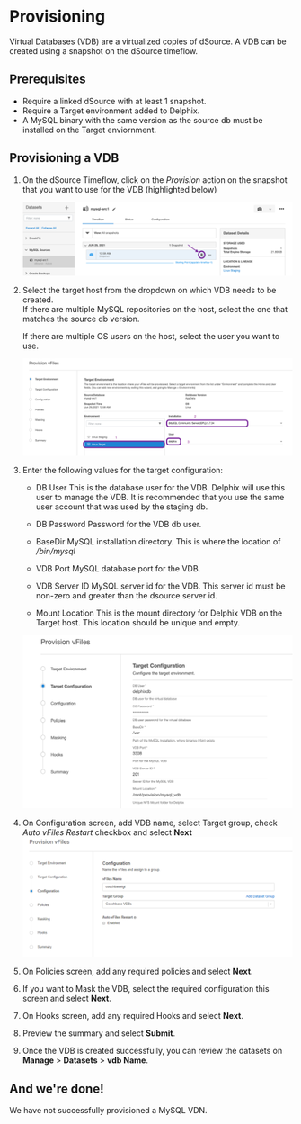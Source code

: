 # Provisioning

Virtual Databases (VDB) are a virtualized copies of dSource. 
A VDB can be created using a snapshot on the dSource timeflow. 

## Prerequisites

- Require a linked dSource with at least 1 snapshot.
- Require a Target environment added to Delphix.
- A MySQL binary with the same version as the source db must be installed on the Target enviornment.


## Provisioning a VDB


1. On the dSource Timeflow, click on the *Provision* action 
   on the snapshot that you want to use for the VDB (highlighted below) 
   
      ![Screenshot](./image/select-snap.png)

2. Select the target host from the dropdown on which VDB needs to be created.  
   If there are multiple MySQL repositories on the host, 
   select the one that matches the source db version.
   
    If there are multiple OS users on the host, select the user you want to use. 
   
      ![Screenshot](./image/select-target.png)

3. Enter the following values for the target configuration:
      - DB User
         This is the database user for the VDB. Delphix will use this user to manage the VDB.
         It is recommended that you use the same user account that was used by the staging db.
        
      - DB Password
         Password for the VDB db user. 
   
      - BaseDir
         MySQL installation directory. This is where the location of */bin/mysql*
   
      - VDB Port
         MySQL database port for the VDB.
   
      - VDB Server ID
         MySQL server id for the VDB. This server id must be non-zero and greater than the dsource server id.
        
      - Mount Location
         This is the mount directory for Delphix VDB on the Target host.
         This location should be unique and empty.
 
      ![Screenshot](./image/target-config.png)

4. On Configuration screen, add VDB name, select Target group,  check *Auto vFiles Restart* checkbox and select **Next**
   ![Screenshot](./image/image27.png)

5. On Policies screen, add any required policies and select **Next**.

6. If you want to Mask the VDB, select the required configuration this screen and select **Next**.

7. On Hooks screen, add any required Hooks and select **Next**.

8. Preview the summary and select **Submit**.

9. Once the VDB is created successfully, you can review the datasets on **Manage** > **Datasets** > **vdb Name**.

And we're done!
----------------
We have not successfully provisioned a MySQL VDN. 